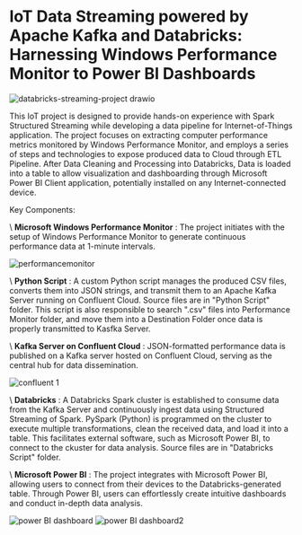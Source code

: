# IoT Data Streaming powered by Apache Kafka and Databricks: Harnessing Windows Performance Monitor to Power BI Dashboards

![databricks-streaming-project drawio](https://github.com/FlorentineDev/IoT-powered-PerformanceMonitor/assets/16971296/34d111fe-1cb2-44e2-911c-d91af8d9c18d)

This IoT project is designed to provide hands-on experience with Spark Structured Streaming while developing a data pipeline for Internet-of-Things application. The project focuses on extracting computer performance metrics monitored by Windows Performance Monitor, and employs a series of steps and technologies to expose produced data to Cloud through ETL Pipeline. After Data Cleaning and Processing into Databricks, Data is loaded into a table to allow visualization and dashboarding through Microsoft Power BI Client application, potentially installed on any Internet-connected device.

Key Components:

\ **Microsoft Windows Performance Monitor** : The project initiates with the setup of Windows Performance Monitor to generate continuous performance data at 1-minute intervals.

![performancemonitor](https://github.com/FlorentineDev/IoT-powered-PerformanceMonitor/assets/16971296/9d9155c2-776f-43a1-bef8-1c68c720fea5)


\ **Python Script** : A custom Python script manages the produced CSV files, converts them into JSON strings, and transmit them to an Apache Kafka Server running on Confluent Cloud. Source files are in "Python Script" folder. This script is also responsible to search ".csv" files into Performance Monitor folder, and move them into a Destination Folder once data is properly transmitted to Kasfka Server.

\ **Kafka Server on Confluent Cloud** : JSON-formatted performance data is published on a Kafka server hosted on Confluent Cloud, serving as the central hub for data dissemination.

![confluent 1](https://github.com/FlorentineDev/PerformanceMonitor_over_IoT/assets/16971296/84a954e7-fb27-484e-a6cc-fc30d88e90e8)

\ **Databricks** : A Databricks Spark cluster is established to consume data from the Kafka Server and continuously ingest data using Structured Streaming of Spark. PySpark (Python) is programmed on the cluster to execute multiple transformations, clean the received data, and load it into a table. This facilitates external software, such as Microsoft Power BI, to connect to the ckuster for data analysis. Source files are in "Databricks Script" folder.

\ **Microsoft Power BI** : The project integrates with Microsoft Power BI, allowing users to connect from their devices to the Databricks-generated table. Through Power BI, users can effortlessly create intuitive dashboards and conduct in-depth data analysis.

![power BI dashboard](https://github.com/FlorentineDev/IoT-powered-PerformanceMonitor/assets/16971296/f57416fb-a238-4e00-9117-f8c66e9acbe8)
![power BI dashboard2](https://github.com/FlorentineDev/IoT-powered-PerformanceMonitor/assets/16971296/b6d163d4-1181-49d0-92a8-6abfe7ed36f9)
